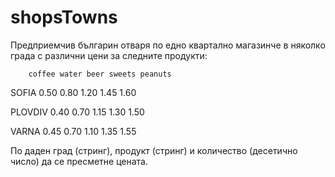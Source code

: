 # shopsTowns

Предприемчив българин отваря по едно квартално магазинче в няколко града с
различни цени за следните продукти:

        coffee water beer sweets peanuts
SOFIA   0.50   0.80  1.20  1.45   1.60

PLOVDIV 0.40   0.70  1.15  1.30   1.50

VARNA   0.45   0.70  1.10  1.35   1.55

По даден град (стринг), продукт (стринг) и количество (десетично число) да се
пресметне цената.
